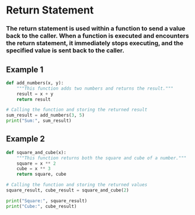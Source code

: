 # Return Statement

### The return statement is used within a function to send a value back to the caller. When a function is executed and encounters the return statement, it immediately stops executing, and the specified value is sent back to the caller.

## Example 1

```py
def add_numbers(x, y):
    """This function adds two numbers and returns the result."""
    result = x + y
    return result

# Calling the function and storing the returned result
sum_result = add_numbers(3, 5)
print("Sum:", sum_result)
```

## Example 2

```py
def square_and_cube(x):
    """This function returns both the square and cube of a number."""
    square = x ** 2
    cube = x ** 3
    return square, cube

# Calling the function and storing the returned values
square_result, cube_result = square_and_cube(2)

print("Square:", square_result)
print("Cube:", cube_result)
```
